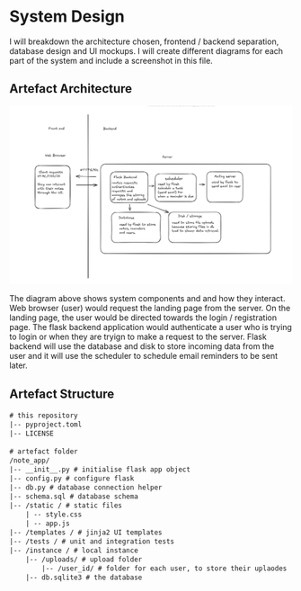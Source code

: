 # System Design

I will breakdown the architecture chosen, frontend / backend separation, database design and UI mockups. I will create different diagrams for each part of the system and include a screenshot in this file. 

## Artefact Architecture

![artefact architecture](/system_design/artefact%20architecture.png)

The diagram above shows system components and and how they interact. Web browser (user) would request the landing page from the server. On the landing page, the user would be directed towards the login / registration page. The flask backend application would authenticate a user who is trying to login or when they are tryign to make a request to the server. Flask backend will use the database and disk to store incoming data from the user and it will use the scheduler to schedule email reminders to be sent later. 



## Artefact Structure

```
# this repository
|-- pyproject.toml
|-- LICENSE

# artefact folder
/note_app/
|-- __init__.py # initialise flask app object
|-- config.py # configure flask
|-- db.py # database connection helper
|-- schema.sql # database schema
|-- /static / # static files
    | -- style.css
    | -- app.js
|-- /templates / # jinja2 UI templates
|-- /tests / # unit and integration tests
|-- /instance / # local instance
    |-- /uploads/ # upload folder
        |-- /user_id/ # folder for each user, to store their uplaodes
    |-- db.sqlite3 # the database

```